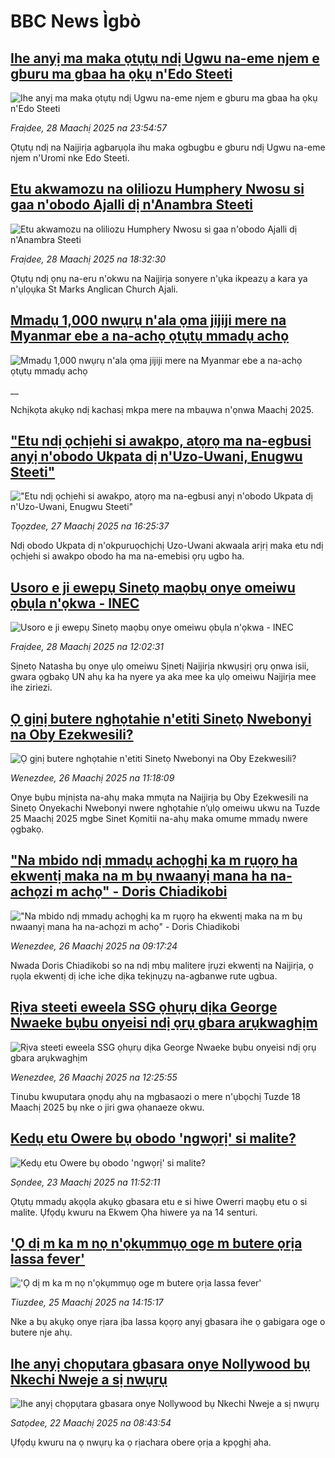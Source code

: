# BBC News Ìgbò## [Ihe anyị ma maka ọtụtụ ndị Ugwu na-eme njem e gburu ma gbaa ha ọkụ n'Edo Steeti](https://www.bbc.com/igbo/articles/c70e090e4j1o?at_campaign=githubrss)![Ihe anyị ma maka ọtụtụ ndị Ugwu na-eme njem e gburu ma gbaa ha ọkụ n'Edo Steeti](https://ichef.bbci.co.uk/ace/standard/240/cpsprodpb/e849/live/bc2510a0-0c2e-11f0-ba12-8d27eb561761.jpg)_Fraịdee, 28 Maachị 2025 na 23:54:57_Ọtụtụ ndị na Naịjirịa agbarụọla ihu maka ogbugbu e gburu ndị Ugwu na-eme njem n'Uromi nke Edo Steeti.## [Etu akwamozu na oliliozu Humphery Nwosu si gaa n'obodo Ajalli dị n'Anambra Steeti](https://www.bbc.com/igbo/articles/cz61v8eze5go?at_campaign=githubrss)![Etu akwamozu na oliliozu Humphery Nwosu si gaa n'obodo Ajalli dị n'Anambra Steeti](https://ichef.bbci.co.uk/ace/standard/240/cpsprodpb/7a35/live/a09bac30-0c02-11f0-b234-07dc7691c360.jpg)_Fraịdee, 28 Maachị 2025 na 18:32:30_Ọtụtụ ndị ọnụ na-eru n'okwu na Naịjirịa sonyere n'ụka ikpeazụ a kara ya n'ụlọụka St Marks Anglican Church Ajali.## [Mmadụ 1,000 nwụrụ n'ala ọma jijiji mere na Myanmar ebe a na-achọ ọtụtụ mmadụ achọ](https://www.bbc.co.uk/igbo/live/c778nl48lz4t?at_campaign=githubrss)![Mmadụ 1,000 nwụrụ n'ala ọma jijiji mere na Myanmar ebe a na-achọ ọtụtụ mmadụ achọ](https://ichef.bbci.co.uk/ace/standard/240/cpsprodpb/68a2/live/bb6b38e0-0c62-11f0-ac9f-c37d6fd89579.jpg)__Nchịkọta akụkọ ndị kachasị mkpa mere na mbaụwa n'ọnwa Maachị 2025.## ["Etu ndị ọchịehi si awakpo, atọrọ ma na-egbusi anyị n'obodo Ukpata dị n'Uzo-Uwani, Enugwu Steeti"](https://www.bbc.com/igbo/articles/cx2g91jjgv0o?at_campaign=githubrss)!["Etu ndị ọchịehi si awakpo, atọrọ ma na-egbusi anyị n'obodo Ukpata dị n'Uzo-Uwani, Enugwu Steeti"](https://ichef.bbci.co.uk/ace/standard/240/cpsprodpb/df78/live/acc86650-0b27-11f0-b234-07dc7691c360.png)_Tọọzdee, 27 Maachị 2025 na 16:25:37_Ndị obodo Ukpata dị n'okpuruọchịchị Uzo-Uwani akwaala arịrị maka etu ndị ọchịehi si awakpo obodo ha ma na-emebisi ọrụ ugbo ha.## [Usoro e ji ewepụ Sinetọ maọbụ onye omeiwu  ọbụla n'ọkwa - INEC](https://www.bbc.com/igbo/articles/cwyj0v911pno?at_campaign=githubrss)![Usoro e ji ewepụ Sinetọ maọbụ onye omeiwu  ọbụla n'ọkwa - INEC](https://ichef.bbci.co.uk/ace/standard/240/cpsprodpb/867b/live/3b417410-0bca-11f0-ac9f-c37d6fd89579.png)_Fraịdee, 28 Maachị 2025 na 12:02:31_Sịnetọ Natasha bụ onye ụlọ omeiwu Sịnetị Naịjirịa nkwụsịrị ọrụ ọnwa isii, gwara ọgbakọ UN ahụ ka ha nyere ya aka mee ka ụlọ omeiwu Naịjirịa mee ihe ziriezi.## [Ọ gịnị butere nghọtahie n'etiti Sinetọ Nwebonyi na Oby Ezekwesili?](https://www.bbc.com/igbo/articles/cg70l8vkjj9o?at_campaign=githubrss)![Ọ gịnị butere nghọtahie n'etiti Sinetọ Nwebonyi na Oby Ezekwesili?](https://ichef.bbci.co.uk/ace/standard/240/cpsprodpb/8063/live/1b73d460-0a2c-11f0-97d3-37df2b293ed1.jpg)_Wenezdee, 26 Maachị 2025 na 11:18:09_Onye bụbu mịnịsta na-ahụ maka mmụta na Naịjirịa bụ Oby Ezekwesili na Sinetọ Onyekachi Nwebonyi nwere nghọtahie n’ụlọ omeiwu ukwu na Tuzde 25 Maachị 2025 mgbe Sinet Kọmitii na-ahụ maka omume mmadụ nwere ọgbakọ.## ["Na mbido ndị mmadụ achọghị ka m rụọrọ ha ekwentị maka na m bụ nwaanyị mana ha na-achọzi m achọ" - Doris Chiadikobi](https://www.bbc.com/igbo/articles/c8x40lz1lkko?at_campaign=githubrss)!["Na mbido ndị mmadụ achọghị ka m rụọrọ ha ekwentị maka na m bụ nwaanyị mana ha na-achọzi m achọ" - Doris Chiadikobi](https://ichef.bbci.co.uk/ace/standard/240/cpsprodpb/cdc3/live/003112e0-0a21-11f0-97d3-37df2b293ed1.jpg)_Wenezdee, 26 Maachị 2025 na 09:17:24_Nwada Doris Chiadikobi so na ndị mbụ malitere ịrụzi ekwentị na Naịjirịa, ọ rụọla ekwentị dị iche iche dịka tekịnụzụ na-agbanwe rute ugbua.## [Rịva steeti eweela SSG ọhụrụ dịka George Nwaeke  bụbu onyeisi ndị ọrụ gbara arụkwaghịm](https://www.bbc.com/igbo/articles/c9vy30r497no?at_campaign=githubrss)![Rịva steeti eweela SSG ọhụrụ dịka George Nwaeke  bụbu onyeisi ndị ọrụ gbara arụkwaghịm](https://ichef.bbci.co.uk/ace/standard/240/cpsprodpb/4cec/live/83217990-0a3c-11f0-88b7-5556e7b55c5e.png)_Wenezdee, 26 Maachị 2025 na 12:25:55_Tinubu kwuputara ọnọdụ ahụ na mgbasaozi o mere n'ụbọchị Tuzde 18 Maachị 2025 bụ nke o jiri gwa ọhanaeze okwu.## [Kedụ etu Owere bụ obodo 'ngwọrị' si malite?](https://www.bbc.com/igbo/articles/cj9nnyd1xnmo?at_campaign=githubrss)![Kedụ etu Owere bụ obodo 'ngwọrị' si malite?](https://ichef.bbci.co.uk/ace/standard/240/cpsprodpb/111e/live/8531f960-0723-11f0-8c87-edb635ee3d20.jpg)_Sọndee, 23 Maachị 2025 na 11:52:11_Ọtụtụ mmadụ akọọla akụkọ gbasara etu e si hiwe Owerri maọbụ etu o si malite. Ụfọdụ kwuru na Ekwem Ọha hiwere ya na 14 senturi.## ['Ọ dị m ka m nọ n'ọkụmmụọ oge m butere ọrịa lassa fever'](https://www.bbc.com/igbo/articles/c4ge15xr4p8o?at_campaign=githubrss)!['Ọ dị m ka m nọ n'ọkụmmụọ oge m butere ọrịa lassa fever'](https://ichef.bbci.co.uk/ace/standard/240/cpsprodpb/8c67/live/eeaa1dd0-0982-11f0-97d3-37df2b293ed1.jpg)_Tiuzdee, 25 Maachị 2025 na 14:15:17_Nke a bụ akụkọ onye rịara ịba lassa kọọrọ anyị gbasara ihe ọ gabigara oge o butere nje ahụ.## [Ihe anyị chọpụtara gbasara onye Nollywood bụ Nkechi Nweje a sị nwụrụ](https://www.bbc.com/igbo/articles/cqjdx81nw88o?at_campaign=githubrss)![Ihe anyị chọpụtara gbasara onye Nollywood bụ Nkechi Nweje a sị nwụrụ](https://ichef.bbci.co.uk/ace/standard/240/cpsprodpb/c857/live/42617f60-06f7-11f0-97d3-37df2b293ed1.png)_Satọdee, 22 Maachị 2025 na 08:43:54_Ụfọdụ kwuru na ọ nwụrụ ka ọ rịachara obere ọrịa a kpọghị aha.